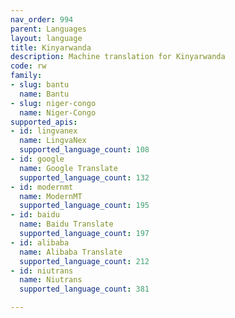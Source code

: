 ```yaml
---
nav_order: 994
parent: Languages
layout: language
title: Kinyarwanda
description: Machine translation for Kinyarwanda
code: rw
family:
- slug: bantu
  name: Bantu
- slug: niger-congo
  name: Niger-Congo
supported_apis:
- id: lingvanex
  name: LingvaNex
  supported_language_count: 108
- id: google
  name: Google Translate
  supported_language_count: 132
- id: modernmt
  name: ModernMT
  supported_language_count: 195
- id: baidu
  name: Baidu Translate
  supported_language_count: 197
- id: alibaba
  name: Alibaba Translate
  supported_language_count: 212
- id: niutrans
  name: Niutrans
  supported_language_count: 381

---
```


